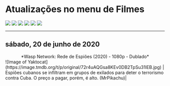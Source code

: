 <!--Copias não serão toleradas-->
# Atualizações no menu de Filmes
[![](https://tinyurl.com/ybcutyjq)](http://bit.ly/zipikachu) [![](https://tinyurl.com/ydcxhx7f)](http://bit.ly/repokachu) [![](https://tinyurl.com/ybaflaxt)](https://vkodi.net/repo/) [![](https://tinyurl.com/ybja3588)](https://tinyurl.com/grupopikachu) [![](https://tinyurl.com/y83so6xr)](https://t.me/addonpikachu)  [![](https://tinyurl.com/yckqgysp)](https://linktr.ee/addonpikachu)
____
## sábado, 20 de junho de 2020
<center> *Wasp Network: Rede de Espiões (2020) - 1080p - Dublado* </center>
![Image of Yaktocat](https://image.tmdb.org/t/p/original/72r4uAQGsa8KEv0DB2TpSu31lEB.jpg)
| Espiões cubanos se infiltram em grupos de exilados para deter o terrorismo contra Cuba. O preço a pagar, porém, é alto. (MrPikachu)|

